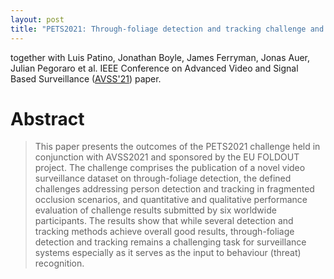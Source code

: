 ```yaml
---
layout: post
title: "PETS2021: Through-foliage detection and tracking challenge and evaluation"
---
```


together with Luis Patino, Jonathan Boyle, James Ferryman, Jonas Auer, Julian Pegoraro et al. IEEE Conference on Advanced Video and Signal Based Surveillance ([AVSS'21](https://doi.org/10.1109/AVSS52988.2021.9663837)) paper.

# Abstract
> This paper presents the outcomes of the PETS2021 challenge held in conjunction with AVSS2021 and sponsored by the EU FOLDOUT project. The challenge comprises the publication of a novel video surveillance dataset on through-foliage detection, the defined challenges addressing person detection and tracking in fragmented occlusion scenarios, and quantitative and qualitative performance evaluation of challenge results submitted by six worldwide participants. The results show that while several detection and tracking methods achieve overall good results, through-foliage detection and tracking remains a challenging task for surveillance systems especially as it serves as the input to behaviour (threat) recognition.
